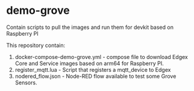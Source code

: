 # demo-grove
Contain scripts to pull the images and run them for devkit based on Raspberry PI

This repository contain:
1. docker-compose-demo-grove.yml - compose file to download Edgex Core and Service images based on arm64 for Raspberry PI.
2. register_mqtt.lua - Script that registers a mqtt_device to Edgex
3. nodered_flow.json - Node-RED flow available to test some Grove Sensors.

